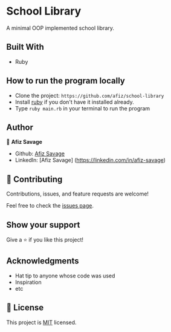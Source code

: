 # School Library

A minimal OOP implemented school library.

## Built With

- Ruby

## How to run the program locally

- Clone the project: `https://github.com/afiz/school-library `
- Install [ruby](https://www.ruby-lang.org/en/documentation/installation/) if you don't have it installed already.
- Type `ruby main.rb` in your terminal to run the program

## Author

👤 **Afiz Savage**

- Github: [Afiz Savage](https://github.com/afizsavage)
- LinkedIn: [Afiz Savage] (https://linkedin.com/in/afiz-savage)

## 🤝 Contributing

Contributions, issues, and feature requests are welcome!

Feel free to check the [issues page](../../issues/).

## Show your support

Give a ⭐️ if you like this project!

## Acknowledgments

- Hat tip to anyone whose code was used
- Inspiration
- etc

## 📝 License

This project is [MIT](./MIT.md) licensed.
